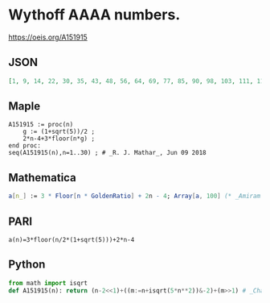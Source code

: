 # Wythoff AAAA numbers\.
https://oeis.org/A151915
## JSON
```JSON
[1, 9, 14, 22, 30, 35, 43, 48, 56, 64, 69, 77, 85, 90, 98, 103, 111, 119, 124, 132, 137, 145, 153, 158, 166, 174, 179, 187, 192, 200, 208, 213, 221, 229, 234, 242, 247, 255, 263, 268, 276, 281, 289, 297, 302, 310, 318, 323, 331, 336, 344, 352, 357, 365, 370, 378]
```
## Maple
```Maple
A151915 := proc(n)
    g := (1+sqrt(5))/2 ;
    2*n-4+3*floor(n*g) ;
end proc:
seq(A151915(n),n=1..30) ; # _R. J. Mathar_, Jun 09 2018
```
## Mathematica
```Mathematica
a[n_] := 3 * Floor[n * GoldenRatio] + 2n - 4; Array[a, 100] (* _Amiram Eldar_, Dec 02 2018 *)
```
## PARI
```PARI
a(n)=3*floor(n/2*(1+sqrt(5)))+2*n-4
```
## Python
```Python
from math import isqrt
def A151915(n): return (n-2<<1)+((m:=n+isqrt(5*n**2))&-2)+(m>>1) # _Chai Wah Wu_, Aug 10 2022
```
